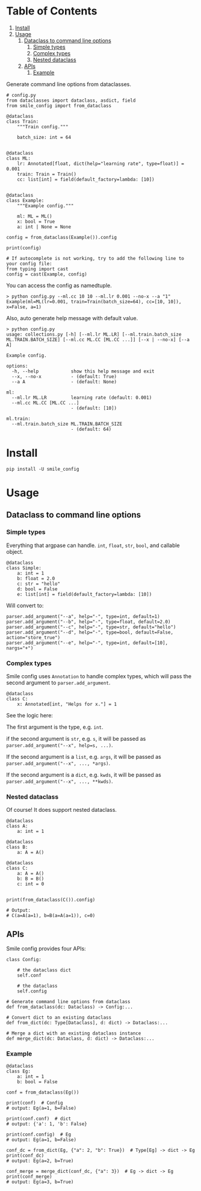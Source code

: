 
# Table of Contents

1.  [Install](#org3be1440)
2.  [Usage](#org36b6da4)
    1.  [Dataclass to command line options](#orgbb67e6f)
        1.  [Simple types](#org4c65718)
        2.  [Complex types](#org1ced33a)
        3.  [Nested dataclass](#org1def8ef)
    2.  [APIs](#orgd19adc1)
        1.  [Example](#org190400e)

Generate command line options  from dataclasses.

    # config.py
    from dataclasses import dataclass, asdict, field
    from smile_config import from_dataclass
    
    @dataclass
    class Train:
        """Train config."""
    
        batch_size: int = 64
    
    
    @dataclass
    class ML:
        lr: Annotated[float, dict(help="learning rate", type=float)] = 0.001
        train: Train = Train()
        cc: list[int] = field(default_factory=lambda: [10])
    
    
    @dataclass
    class Example:
        """Example config."""
    
        ml: ML = ML()
        x: bool = True
        a: int | None = None
    
    config = from_dataclass(Example()).config
    
    print(config)
    
    # If autocomplete is not working, try to add the following line to your config file:
    from typing import cast
    config = cast(Example, config)

You can access the config as namedtuple.

    > python config.py --ml.cc 10 10 --ml.lr 0.001 --no-x --a "1"
    Example(ml=ML(lr=0.001, train=Train(batch_size=64), cc=[10, 10]), x=False, a=1)

Also, auto generate help message with default value.

    > python config.py
    usage: collections.py [-h] [--ml.lr ML.LR] [--ml.train.batch_size ML.TRAIN.BATCH_SIZE] [--ml.cc ML.CC [ML.CC ...]] [--x | --no-x] [--a A]
    
    Example config.
    
    options:
      -h, --help            show this help message and exit
      --x, --no-x           - (default: True)
      --a A                 - (default: None)
    
    ml:
      --ml.lr ML.LR         learning rate (default: 0.001)
      --ml.cc ML.CC [ML.CC ...]
                            - (default: [10])
    
    ml.train:
      --ml.train.batch_size ML.TRAIN.BATCH_SIZE
                            - (default: 64)


<a id="org3be1440"></a>

# Install

    pip install -U smile_config


<a id="org36b6da4"></a>

# Usage


<a id="orgbb67e6f"></a>

## Dataclass to command line options


<a id="org4c65718"></a>

### Simple types

Everything that argpase can handle.  `int`, `float`, `str`, `bool`, and callable object.

    @dataclass
    class Simple:
        a: int = 1
        b: float = 2.0
        c: str = "hello"
        d: bool = False
        e: list[int] = field(default_factory=lambda: [10])

Will convert to:

    parser.add_argument("--a", help="-", type=int, default=1)
    parser.add_argument("--b", help="-", type=float, default=2.0)
    parser.add_argument("--c", help="-", type=str, default="hello")
    parser.add_argument("--d", help="-", type=bool, default=False, action="store_true")
    parser.add_argument("--e", help="-", type=int, default=[10], nargs="+")


<a id="org1ced33a"></a>

### Complex types

Smile config uses `Annotation` to handle complex types, which will pass
the second argument to `parser.add_argument`.

    @dataclass
    class C:
        x: Annotated[int, "Helps for x."] = 1

See the logic here:

The first argument is the type, e.g. `int`.

if the second argument is `str`, e.g. `s`, it will be passed as `parser.add_argument("--x", help=s, ...)`.

If the second argument is a `list`, e.g. `args`, it will be passed as `parser.add_argument("--x", ..., *args)`.

If the second argument is a `dict`, e.g. `kwds`, it will be passed as `parser.add_argument("--x", ..., **kwds)`.


<a id="org1def8ef"></a>

### Nested dataclass

Of course! It does support nested dataclass.

    @dataclass
    class A:
        a: int = 1
    
    @dataclass
    class B:
        a: A = A()
    
    @dataclass
    class C:
        a: A = A()
        b: B = B()
        c: int = 0
    
    
    print(from_dataclass(C()).config)
    
    # Output:
    # C(a=A(a=1), b=B(a=A(a=1)), c=0)


<a id="orgd19adc1"></a>

## APIs

Smile config provides four APIs:

    class Config:
    
        # the dataclass dict
        self.conf
    
        # the dataclass
        self.config
    
    # Generate command line options from dataclass
    def from_dataclass(dc: Dataclass) -> Config:...
    
    # Convert dict to an existing dataclass
    def from_dict(dc: Type[Dataclass], d: dict) -> Dataclass:...
    
    # Merge a dict with an existing dataclass instance
    def merge_dict(dc: Dataclass, d: dict) -> Dataclass:...


<a id="org190400e"></a>

### Example

    @dataclass
    class Eg:
        a: int = 1
        b: bool = False
    
    conf = from_dataclass(Eg())
    
    print(conf)  # Config
    # output: Eg(a=1, b=False)
    
    print(conf.conf)  # dict
    # output: {'a': 1, 'b': False}
    
    print(conf.config)  # Eg
    # output: Eg(a=1, b=False)
    
    conf_dc = from_dict(Eg, {"a": 2, "b": True})  # Type[Eg] -> dict -> Eg
    print(conf_dc)
    # output: Eg(a=2, b=True)
    
    conf_merge = merge_dict(conf_dc, {"a": 3})  # Eg -> dict -> Eg
    print(conf_merge)
    # output: Eg(a=3, b=True)

